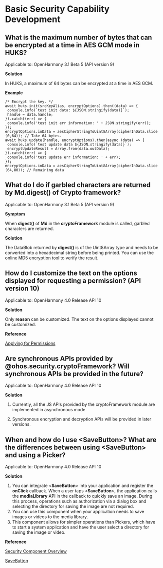 # Basic Security Capability Development

## What is the maximum number of bytes that can be encrypted at a time in AES GCM mode in HUKS?

Applicable to: OpenHarmony 3.1 Beta 5 (API version 9)

**Solution**

In HUKS, a maximum of 64 bytes can be encrypted at a time in AES GCM.

**Example**

```
/* Encrypt the key. */
await huks.init(srcKeyAlias, encryptOptions).then((data) => {
 console.info(`test init data: ${JSON.stringify(data)}`);
 handle = data.handle;
}).catch((err) => {
 console.info('test init err information: ' + JSON.stringify(err));
});
encryptOptions.inData = aesCipherStringToUint8Array(cipherInData.slice (0,64)); // Take 64 bytes.
await huks.update(handle, encryptOptions).then(async (data) => {
 console.info(`test update data ${JSON.stringify(data)}`);
 encryptUpdateResult = Array.from(data.outData);
}).catch((err) => {
 console.info('test update err information: ' + err);
});
encryptOptions.inData = aesCipherStringToUint8Array(cipherInData.slice (64,80)); // Remaining data
```

## What do I do if garbled characters are returned by Md.digest() of Crypto framework?

Applicable to: OpenHarmony 3.1 Beta 5 (API version 9)

**Symptom**

When **digest()** of **Md** in the **cryptoFramework** module is called, garbled characters are returned.

**Solution**

The DataBlob returned by **digest()** is of the Uint8Array type and needs to be converted into a hexadecimal string before being printed. You can use the online MD5 encryption tool to verify the result.

## How do I customize the text on the options displayed for requesting a permission? (API version 10)

Applicable to: OpenHarmony 4.0 Release API 10

**Solution**

Only **reason** can be customized. The text on the options displayed cannot be customized.

**Reference**

[Applying for Permissions](../security/accesstoken-guidelines.md)

## Are synchronous APIs provided by @ohos.security.cryptoFramework? Will synchronous APIs be provided in the future?

Applicable to: OpenHarmony 4.0 Release API 10

**Solution**

1. Currently, all the JS APIs provided by the cryptoFramework module are implemented in asynchronous mode.

2. Synchronous encryption and decryption APIs will be provided in later versions.

## When and how do I use \<SaveButton>? What are the differences between using \<SaveButton> and using a Picker?

Applicable to: OpenHarmony 4.0 Release API 10

**Solution**

1. You can integrate \<**SaveButton**> into your application and register the **onClick** callback. When a user taps \<**SaveButton**>, the application calls the **mediaLibrary** API in the callback to quickly save an image. During this process, operations such as authorization via a dialog box and selecting the directory for saving the image are not required.
2. You can use this component when your application needs to save images or videos to the media library.
3. This component allows for simpler operations than Pickers, which have to start a system application and have the user select a directory for saving the image or video.

**Reference**

[Security Component Overview](../security/security-component-manager-guidelines.md)

[SaveButton](../reference/arkui-ts/ts-security-components-savebutton.md)
